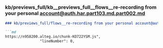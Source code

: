 ### kb/previews_full/kb__previews_full__flows__re-recording from your personal account@auth.har.part103.md.part002.md

```md
### kb/previews_full/flows__re-recording from your personal account@auth.har.part103.md (part 002)

```md
https://n958200.alteg.io/chunk-KO722YSM.js",
                "lineNumber": 0,

```

```

```

